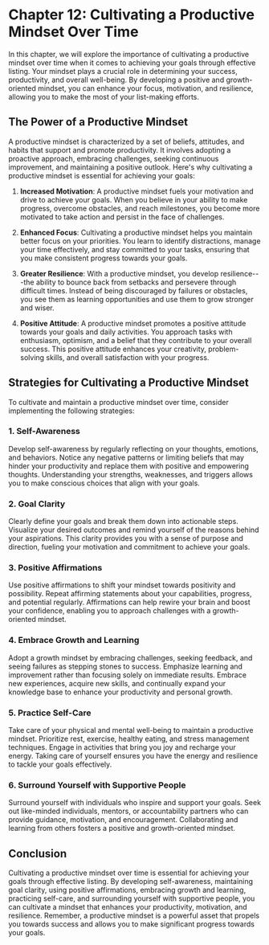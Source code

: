 Chapter 12: Cultivating a Productive Mindset Over Time
======================================================

In this chapter, we will explore the importance of cultivating a productive mindset over time when it comes to achieving your goals through effective listing. Your mindset plays a crucial role in determining your success, productivity, and overall well-being. By developing a positive and growth-oriented mindset, you can enhance your focus, motivation, and resilience, allowing you to make the most of your list-making efforts.

The Power of a Productive Mindset
---------------------------------

A productive mindset is characterized by a set of beliefs, attitudes, and habits that support and promote productivity. It involves adopting a proactive approach, embracing challenges, seeking continuous improvement, and maintaining a positive outlook. Here's why cultivating a productive mindset is essential for achieving your goals:

1. **Increased Motivation**: A productive mindset fuels your motivation and drive to achieve your goals. When you believe in your ability to make progress, overcome obstacles, and reach milestones, you become more motivated to take action and persist in the face of challenges.

2. **Enhanced Focus**: Cultivating a productive mindset helps you maintain better focus on your priorities. You learn to identify distractions, manage your time effectively, and stay committed to your tasks, ensuring that you make consistent progress towards your goals.

3. **Greater Resilience**: With a productive mindset, you develop resilience---the ability to bounce back from setbacks and persevere through difficult times. Instead of being discouraged by failures or obstacles, you see them as learning opportunities and use them to grow stronger and wiser.

4. **Positive Attitude**: A productive mindset promotes a positive attitude towards your goals and daily activities. You approach tasks with enthusiasm, optimism, and a belief that they contribute to your overall success. This positive attitude enhances your creativity, problem-solving skills, and overall satisfaction with your progress.

Strategies for Cultivating a Productive Mindset
-----------------------------------------------

To cultivate and maintain a productive mindset over time, consider implementing the following strategies:

### 1. **Self-Awareness**

Develop self-awareness by regularly reflecting on your thoughts, emotions, and behaviors. Notice any negative patterns or limiting beliefs that may hinder your productivity and replace them with positive and empowering thoughts. Understanding your strengths, weaknesses, and triggers allows you to make conscious choices that align with your goals.

### 2. **Goal Clarity**

Clearly define your goals and break them down into actionable steps. Visualize your desired outcomes and remind yourself of the reasons behind your aspirations. This clarity provides you with a sense of purpose and direction, fueling your motivation and commitment to achieve your goals.

### 3. **Positive Affirmations**

Use positive affirmations to shift your mindset towards positivity and possibility. Repeat affirming statements about your capabilities, progress, and potential regularly. Affirmations can help rewire your brain and boost your confidence, enabling you to approach challenges with a growth-oriented mindset.

### 4. **Embrace Growth and Learning**

Adopt a growth mindset by embracing challenges, seeking feedback, and seeing failures as stepping stones to success. Emphasize learning and improvement rather than focusing solely on immediate results. Embrace new experiences, acquire new skills, and continually expand your knowledge base to enhance your productivity and personal growth.

### 5. **Practice Self-Care**

Take care of your physical and mental well-being to maintain a productive mindset. Prioritize rest, exercise, healthy eating, and stress management techniques. Engage in activities that bring you joy and recharge your energy. Taking care of yourself ensures you have the energy and resilience to tackle your goals effectively.

### 6. **Surround Yourself with Supportive People**

Surround yourself with individuals who inspire and support your goals. Seek out like-minded individuals, mentors, or accountability partners who can provide guidance, motivation, and encouragement. Collaborating and learning from others fosters a positive and growth-oriented mindset.

Conclusion
----------

Cultivating a productive mindset over time is essential for achieving your goals through effective listing. By developing self-awareness, maintaining goal clarity, using positive affirmations, embracing growth and learning, practicing self-care, and surrounding yourself with supportive people, you can cultivate a mindset that enhances your productivity, motivation, and resilience. Remember, a productive mindset is a powerful asset that propels you towards success and allows you to make significant progress towards your goals.
